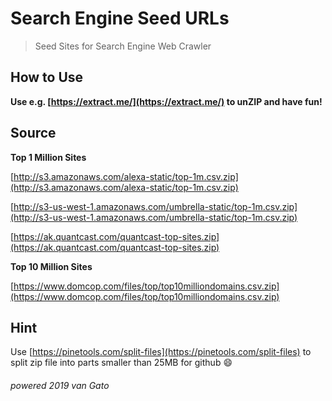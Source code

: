 Search Engine Seed URLs
=======================

> Seed Sites for Search Engine Web Crawler

How to Use
----------

__Use e.g. [https://extract.me/](https://extract.me/) to unZIP and have fun!__

Source
------

__Top 1 Million Sites__

[http://s3.amazonaws.com/alexa-static/top-1m.csv.zip](http://s3.amazonaws.com/alexa-static/top-1m.csv.zip)

[http://s3-us-west-1.amazonaws.com/umbrella-static/top-1m.csv.zip](http://s3-us-west-1.amazonaws.com/umbrella-static/top-1m.csv.zip)

[https://ak.quantcast.com/quantcast-top-sites.zip](https://ak.quantcast.com/quantcast-top-sites.zip)

__Top 10 Million Sites__

[https://www.domcop.com/files/top/top10milliondomains.csv.zip](https://www.domcop.com/files/top/top10milliondomains.csv.zip)

Hint
----

Use [https://pinetools.com/split-files](https://pinetools.com/split-files) to split zip file into parts smaller than 25MB for github :smile:

###### powered 2019 van Gato
